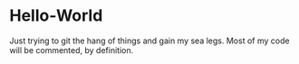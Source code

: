 # Hello-World
Just trying to git the hang of things and gain my sea legs.
Most of my code will be commented, by definition.
